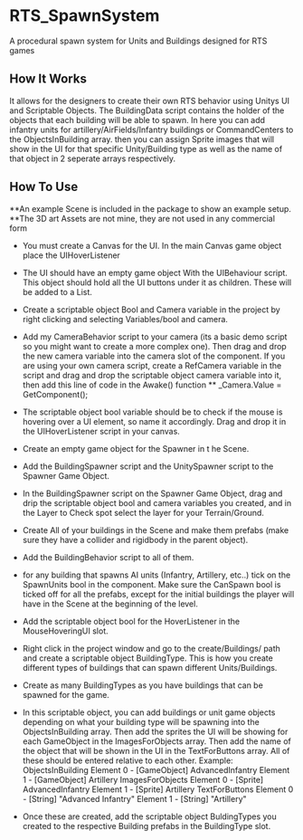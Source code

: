 # RTS_SpawnSystem
A procedural spawn system for Units and Buildings designed for RTS games


## How It Works

It allows for the designers to create their own RTS behavior using Unitys UI and Scriptable Objects. 
The BuildingData script contains the holder of the objects that each building will be able to spawn. In here you can add infantry units for artillery/AirFields/Infantry buildings or CommandCenters to the ObjectsInBuilding array. then you can assign Sprite images that will show in the UI for that specific Unity/Building type as well as the name of that object in 2 seperate arrays respectively.

## How To Use

**An example Scene is included in the package to show an example setup. 
**The 3D art Assets are not mine, they are not used in any commercial form

- You must create a Canvas for the UI. In the main Canvas game object place the UIHoverListener
- The UI should have an empty game object With the UIBehaviour script. This object should hold all the UI buttons under it as children. These will be added to a List.
- Create a scriptable object Bool and Camera variable in the project by right clicking and selecting Variables/bool and camera.
- Add my CameraBehavior script to your camera (its a basic demo script so you might want to create a more complex one). Then drag and drop the new camera variable into the camera slot of the component. If you are using your own camera script, create a RefCamera variable in the script and drag and drop the scriptable object camera variable into it, then add this line of code in the Awake() function ** _Camera.Value = GetComponent<Camera>();
- The scriptable object bool variable should be to check if the mouse is hovering over a UI element, so name it accordingly. Drag and drop it in the UIHoverListener script in your canvas.
- Create an empty game object for the Spawner in t he Scene.
- Add the BuildingSpawner script and the UnitySpawner script to the Spawner Game Object.
- In the BuildingSpawner script on the Spawner Game Object, drag and drip the scriptable object bool and camera variables you created, and in the Layer to Check spot select the layer for your Terrain/Ground.
- Create All of your buildings in the Scene and make them prefabs (make sure they have a collider and rigidbody in the parent object).
- Add the BuildingBehavior script to all of them.
- for any building that spawns AI units (Infantry, Artillery, etc..) tick on the SpawnUnits bool in the component. Make sure the CanSpawn bool is ticked off for all the prefabs, except for the initial buildings the player will have in the Scene at the beginning of the level.
- Add the scriptable object bool for the HoverListener in the MouseHoveringUI slot.
- Right click in the project window and go to the create/Buildings/ path and create a scriptable object BuildingType. This is how you create different types of buildings that can spawn different Units/Buildings. 
- Create as many BuildingTypes as you have buildings that can be spawned for the game.
- In this scriptable object, you can add buildings or unit game objects depending on what your building type will be spawning into the ObjectsInBuilding array. Then add the sprites the UI will be showing for each GameObject in the ImagesForObjects array. Then add the name of the object that will be shown in the UI in the TextForButtons array. All of these should be entered relative to each other.
    Example:
        ObjectsInBuilding
          Element 0 - [GameObject] AdvancedInfantry
          Element 1 - [GameObject] Artillery
        ImagesForObjects
          Element 0 - [Sprite] AdvancedInfantry
          Element 1 - [Sprite] Artillery
        TextForButtons
          Element 0 - [String] "Advanced Infantry"
          Element 1 - [String] "Artillery"
  
- Once these are created, add the scriptable object BuldingTypes you created to the respective Building prefabs in the BuildingType slot.

